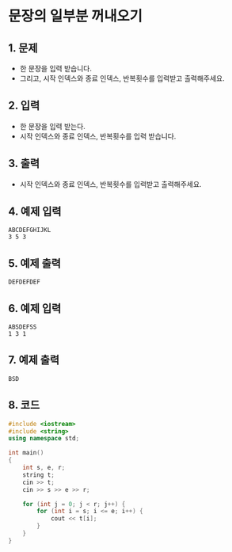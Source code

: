 # 문장의 일부분 꺼내오기

## 1. 문제
- 한 문장을 입력 받습니다.
- 그리고, 시작 인덱스와 종료 인덱스, 반복횟수를 입력받고 출력해주세요.

## 2. 입력
- 한 문장을 입력 받는다.
- 시작 인덱스와 종료 인덱스, 반복횟수를 입력 받습니다.

## 3. 출력
- 시작 인덱스와 종료 인덱스, 반복횟수를 입력받고 출력해주세요.

## 4. 예제 입력
```
ABCDEFGHIJKL
3 5 3
```

## 5. 예제 출력
```
DEFDEFDEF
```

## 6. 예제 입력

```
ABSDEFSS
1 3 1
```

## 7. 예제 출력

```
BSD
```

## 8. 코드

```c++
#include <iostream>
#include <string>
using namespace std;

int main()
{
	int s, e, r;
	string t;
	cin >> t;
	cin >> s >> e >> r;

	for (int j = 0; j < r; j++) {
		for (int i = s; i <= e; i++) {
			cout << t[i];
		}
	}
}
```
